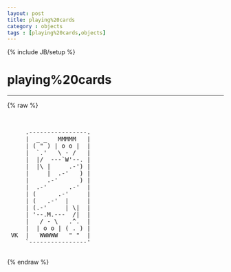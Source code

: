 ```yaml
---
layout: post
title: playing%20cards
category : objects
tags : [playing%20cards,objects]
---
```

{% include JB/setup %}
# playing%20cards
---
{% raw %}
<pre>


     .----------------.
     |  _ _   MMMMM   |
     | ( &quot; ) | o o |  |
     |  `.&#039;   \ - /   |
     |  |/  ---`W&#039;--. |
     |  |\ |     .-&#039;) |
     |     |  .-&#039;   ) |
     |     .-&#039;      ) |
     |  .-&#039;      .-&#039;  |
     | (      .-&#039;     |
     | (   .-&#039;  |     |
     | (.-&#039;     | \|  |
     | &#039;--.M.---  /|  |
     |   / - \   .^.  |
     |  | o o | ( . ) |
 VK  |   WWWWW   &quot; &quot;  |
     `----------------&#039;
 </pre>
{% endraw %}
